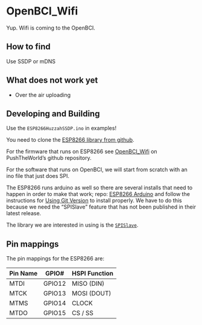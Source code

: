 # OpenBCI_Wifi

Yup. Wifi is coming to the OpenBCI.

## How to find

Use SSDP or mDNS

## What does not work yet

* Over the air uploading


## Developing and Building

Use the `ESP8266HuzzahSSDP.ino` in examples!

You need to clone the [ESP8266 library from github](https://github.com/esp8266/Arduino#using-git-version).

For the firmware that runs on ESP8266 see [OpenBCI_Wifi](https://github.com/PushTheWorld/OpenBCI_Wifi) on PushTheWorld’s github repository.

For the software that runs on OpenBCI, we will start from scratch with an ino file that just does SPI.

The ESP8266 runs arduino as well so there are several installs that need to happen in order to make that work; repo: [ESP8266 Arduino](https://github.com/esp8266/Arduino) and follow the instructions for [Using Git Version](https://github.com/esp8266/Arduino/blob/master/README.md#using-git-version) to install properly. We have to do this because we need the “SPISlave” feature that has not been published in their latest release.

The library we are interested in using is the [`SPISlave`](https://github.com/esp8266/Arduino/tree/master/libraries/SPISlave).

## Pin mappings

The pin mappings for the ESP8266 are:

Pin Name | GPIO# | HSPI Function
--- | --- | ---
MTDI | GPIO12 | MISO (DIN)
MTCK | GPIO13 | MOSI (DOUT)
MTMS | GPIO14 | CLOCK
MTDO | GPIO15 | CS / SS
